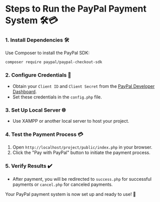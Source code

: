 # Steps to Run the PayPal Payment System 🛠️💳

### 1. Install Dependencies 🛠️
Use Composer to install the PayPal SDK:
```bash
composer require paypal/paypal-checkout-sdk
```

### 2. Configure Credentials 🔑
- Obtain your `Client ID` and `Client Secret` from the [PayPal Developer Dashboard](https://developer.paypal.com/).
- Set these credentials in the `config.php` file.

### 3. Set Up Local Server 🌐
- Use XAMPP or another local server to host your project.

### 4. Test the Payment Process 💳
1. Open `http://localhost/project/public/index.php` in your browser.
2. Click the "Pay with PayPal" button to initiate the payment process.

### 5. Verify Results ✔️
- After payment, you will be redirected to `success.php` for successful payments or `cancel.php` for canceled payments.

Your PayPal payment system is now set up and ready to use! 🎉